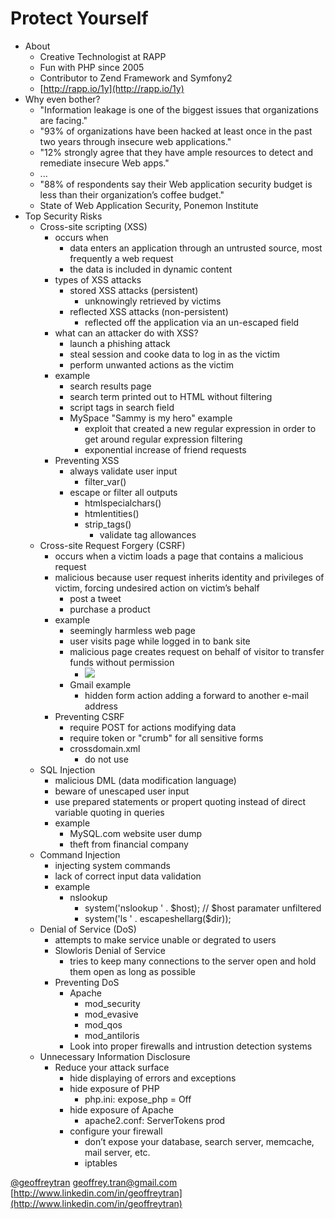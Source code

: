 # Protect Yourself

- About
	- Creative Technologist at RAPP
	- Fun with PHP since 2005
	- Contributor to Zend Framework and Symfony2
	- [http://rapp.io/1y](http://rapp.io/1y)
- Why even bother?
	- "Information leakage is one of the biggest issues that organizations are facing."
	- "93% of organizations have been hacked at least once in the past two years through insecure web applications."
	- "12% strongly agree that they have ample resources to detect and remediate insecure Web apps."
	- ...
	- "88% of respondents say their Web application security budget is less than their organization’s coffee budget."
	- State of Web Application Security, Ponemon Institute
- Top Security Risks
	- Cross-site scripting (XSS)
		- occurs when
			- data enters an application through an untrusted source, most frequently a web request
			- the data is included in dynamic content
		- types of XSS attacks
			- stored XSS attacks (persistent)
				- unknowingly retrieved by victims
			- reflected XSS attacks (non-persistent)
				- reflected off the application via an un-escaped field
		- what can an attacker do with XSS?
			- launch a phishing attack
			- steal session and cooke data to log in as the victim
			- perform unwanted actions as the victim
		- example
			- search results page
			- search term printed out to HTML without filtering
			- script tags in search field
			- MySpace "Sammy is my hero" example
				- exploit that created a new regular expression in order to get around regular expression filtering
				- exponential increase of friend requests
		- Preventing XSS
			- always validate user input
				- filter_var()
			- escape or filter all outputs
				- htmlspecialchars()
				- htmlentities()
				- strip_tags()
					- validate tag allowances
	- Cross-site Request Forgery (CSRF)
		- occurs when a victim loads a page that contains a malicious request
		- malicious because user request inherits identity and privileges of victim, forcing undesired action on victim’s behalf
			- post a tweet
			- purchase a product
		- example
			- seemingly harmless web page
			- user visits page while logged in to bank site
			- malicious page creates request on behalf of visitor to transfer funds without permission
				- <img src="othersite/action">
			- Gmail example
				- hidden form action adding a forward to another e-mail address
		- Preventing CSRF
			- require POST for actions modifying data
			- require token or "crumb" for all sensitive forms
			- crossdomain.xml
				- do not use <allow-access-from domain="*">
	- SQL Injection
		- malicious DML (data modification language)
		- beware of unescaped user input
		- use prepared statements or propert quoting instead of direct variable quoting in queries
		- example
			- MySQL.com website user dump
			- theft from financial company
	- Command Injection
		- injecting system commands
		- lack of correct input data validation
		- example
			- nslookup
				- system('nslookup ' . $host); // $host paramater unfiltered
				- system('ls ' . escapeshellarg($dir));
	- Denial of Service (DoS)
		- attempts to make service unable or degrated to users
		- Slowloris Denial of Service
			- tries to keep many connections to the server open and hold them open as long as possible
		- Preventing DoS
			- Apache
				- mod_security
				- mod_evasive
				- mod_qos
				- mod_antiloris
			- Look into proper firewalls and intrustion detection systems
	- Unnecessary Information Disclosure
		- Reduce your attack surface
			- hide displaying of errors and exceptions
			- hide exposure of PHP
				- php.ini: expose_php = Off
			- hide exposure of Apache
				- apache2.conf: ServerTokens prod
			- configure your firewall
				- don’t expose your database, search server, memcache, mail server, etc.
				- iptables

[@geoffreytran](http://twitter.com/geoffreytran)
[geoffrey.tran@gmail.com](mailto:geoffrey.tran@gmail.com)
[http://www.linkedin.com/in/geoffreytran](http://www.linkedin.com/in/geoffreytran)
